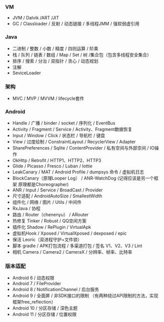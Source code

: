 ### VM
* JVM / Dalvik /ART /JIT
* GC / Classloader / 反射 / 动态链接 / 多线程JMM / 强软弱虚引用

### Java
* 二进制 / 整数 / 小数 / 精度 / 四则运算 / 阶乘 
* 栈 / 队列 / 链表 / 数组 / Map / Set / 树 /集合包（包含多线程安全集合）
* 排序 / 搜索 / 分治 / 双指针 / 贪心 / 动态规划
* 注解
* SeviceLoader

### 架构
* MVC / MVP / MVVM / lifecycle套件

### Android
* Handle / 广播 / binder / socket / 序列化 / EventBus
* Activity / Fragment / Service / Activity、Fragment数据恢复
* Input / Window / Click / 状态栏 / 导航栏 / 键盘
* View / 过度绘制 / ConstraintLayout / RecyclerView / Adapter
* SharePreferences / Sqlite / ContentProvider / 私有空间与外部空间 / IO操作
* OkHttp / Retrofit / HTTP1、HTTP2、HTTP3
* Glide / Picasso / Fresco / Luban / lottie
* LeakCanary / MAT / Android Profile / dumpsys 命令 / 虚拟机日志
* BlockCanary（原理Looper Log） / ANR-WatchDog (记得应该是另一个框架 原理都是Choreographer)
* ANR / Input / Service / BroadCast / Provider
* 尺寸适配 / AndroidAutoSize / SmallestWidth
* 组件化 / 网络 / 图片 / Utils / 中间件
* RxJava / 协程
* 路由 / Router（chenenyu） / ARouter
* 热修复 Tinker / Robust / QQ空间方案
* 插件化 Shadow / RePlugin / VirtualApk
* 虚拟机Hook / Xposed / VirtualXposed / dexposed / epic
* 保活 Leoric（双进程守护+文件锁）
* 脚本 gradle / APK打包流程 / 多渠道打包 / 签名 V1、V2、V3 / Lint
* 相机 Camera / Camera2 / CameraX / 分辨率、帧率、比特率

### 版本适配
* Android 6 / 动态权限
* Android 7 / FileProvider
* Android 8 / NotificationChannel / 后台服务
* Android 9 / 全面屏 / 非SDK接口的限制 （有两种绕过API限制的方法，实现框架free_reflection）
* Android 10 / 分区存储 / 深色主题
* Android 11 / 分区存储 / 位置权限
